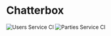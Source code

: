 # Chatterbox
![Users Service CI](https://github.com/abhithube/chatterbox-microservices/actions/workflows/users-service.yml/badge.svg)
![Parties Service CI](https://github.com/abhithube/chatterbox-microservices/actions/workflows/parties-service.yml/badge.svg)
